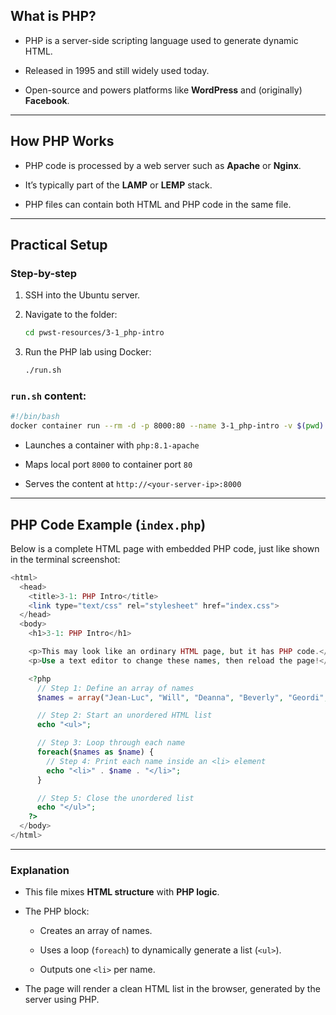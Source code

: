 ## What is PHP?

- PHP is a server-side scripting language used to generate dynamic HTML.
    
- Released in 1995 and still widely used today.
    
- Open-source and powers platforms like **WordPress** and (originally) **Facebook**.
    

---

## How PHP Works

- PHP code is processed by a web server such as **Apache** or **Nginx**.
    
- It’s typically part of the **LAMP** or **LEMP** stack.
    
- PHP files can contain both HTML and PHP code in the same file.
    

---

## Practical Setup

### Step-by-step

1. SSH into the Ubuntu server.
    
2. Navigate to the folder:
    
    ```bash
    cd pwst-resources/3-1_php-intro
    ```
    
3. Run the PHP lab using Docker:
    
    ```bash
    ./run.sh
    ```
    

### `run.sh` content:

```bash
#!/bin/bash
docker container run --rm -d -p 8000:80 --name 3-1_php-intro -v $(pwd):/var/www/html php:8.1-apache
```

- Launches a container with `php:8.1-apache`
    
- Maps local port `8000` to container port `80`
    
- Serves the content at `http://<your-server-ip>:8000`
    

---

## PHP Code Example (`index.php`)

Below is a complete HTML page with embedded PHP code, just like shown in the terminal screenshot:

```php
<html>
  <head>
    <title>3-1: PHP Intro</title>
    <link type="text/css" rel="stylesheet" href="index.css">
  </head>
  <body>
    <h1>3-1: PHP Intro</h1>

    <p>This may look like an ordinary HTML page, but it has PHP code.</p>
    <p>Use a text editor to change these names, then reload the page!</p>

    <?php
      // Step 1: Define an array of names
      $names = array("Jean-Luc", "Will", "Deanna", "Beverly", "Geordi", "Data", "Worf");

      // Step 2: Start an unordered HTML list
      echo "<ul>";

      // Step 3: Loop through each name
      foreach($names as $name) {
        // Step 4: Print each name inside an <li> element
        echo "<li>" . $name . "</li>";
      }

      // Step 5: Close the unordered list
      echo "</ul>";
    ?>
  </body>
</html>
```

---

### Explanation

- This file mixes **HTML structure** with **PHP logic**.
    
- The PHP block:
    
    - Creates an array of names.
        
    - Uses a loop (`foreach`) to dynamically generate a list (`<ul>`).
        
    - Outputs one `<li>` per name.
        
- The page will render a clean HTML list in the browser, generated by the server using PHP.